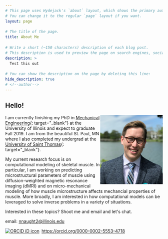 ```yaml
---
# This page uses Hydejack's `about` layout, which shows the primary author's picture and about text at the top.
# You can change it to the regular `page` layout if you want.
layout: page

# The title of the page.
title: About Me

# Write a short (~150 characters) description of each blog post.
# This description is used to preview the page on search engines, social media, etc.
description: > 
  Test this out

# You can show the description on the page by deleting this line:
hide_description: true
# <!--author-->
---
```


## Hello! 
<img src="/assets/img/headshot.HEIC" style="float: right;" width="200">

I am currently finishing my PhD in [Mechanical Engineering](https://mechse.illinois.edu/){: target="_blank"} at the University of Illinois and expect to graduate Fall 2019. I am from the beautiful St. Paul, MN where I also completed my undergrad at the [University of Saint Thomas](https://stthomas.edu){: target="_blank"}.

My current research focus is on computational modeling of skeletal muscle. In particular, I am working on predicting microstructural parameters of muscle using diffusion-weighted magnetic resonance imaging (dMRI) and on micro-mechanical modeling of how muscle microstructure affects mechancial properties of muscle. More broadly, I am interested in how computational models can be leveraged to solve inverse problems in a variety of situations.

Interested in these topics? Shoot me and email and let's chat. 

email: [nnaught2@illinois.edu](mailto:nnaught2@illinois.edu)


<div itemscope itemtype="https://schema.org/Person"><a itemprop="sameAs" content="https://orcid.org/0000-0002-5553-4718" href="https://orcid.org/0000-0002-5553-4718" target="orcid.widget" rel="noopener noreferrer" style="vertical-align:top;"><img src="https://orcid.org/sites/default/files/images/orcid_16x16.png" style="width:1em;margin-right:.5em;" alt="ORCID iD icon">https://orcid.org/0000-0002-5553-4718</a></div>
